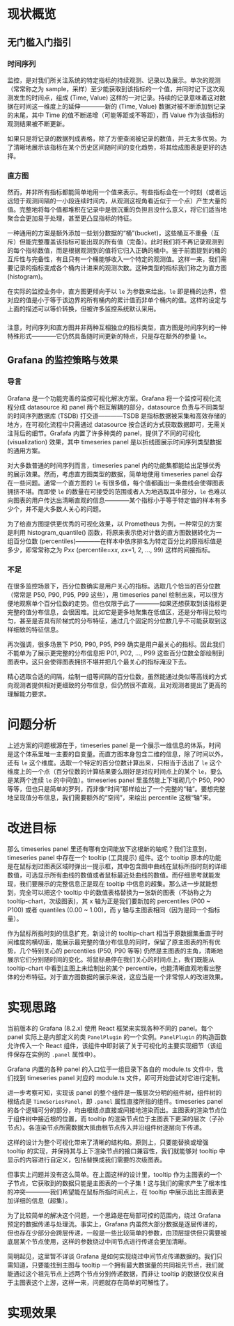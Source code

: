 # 现状概览

## 无门槛入门指引

### 时间序列

监控，是对我们所关注系统的特定指标的持续观测、记录以及展示。单次的观测（常常称之为 sample，采样）至少能获取到该指标的一个值，并同时记下这次观测发生的时间点，组成 (Time, Value) 这样的一对记录。持续的记录意味着这对数据在时间这一维度上的延伸————新的 (Time, Value) 数据对被不断添加到记录的末尾，其中 Time 的值不断递增（可能等距或不等距），而 Value 作为该指标的观测结果被不断更新。

<!-- 动图，(Time, Value) 的产生与添加 -->

如果只是将记录的数据列成表格，除了方便查阅被记录的数值，并无太多优势。为了清晰地展示该指标在某个历史区间随时间的变化趋势，将其绘成图表是更好的选择。

<!-- 静图，一张 timeseries chart -->

### 直方图

然而，并非所有指标都能简单地用一个值来表示。有些指标会在一个时刻（或者远远短于观测间隔的一小段连续时间内，从观测这视角看近似于一个点）产生大量的值<!-- 静图，时间轴，一个点上面蹦出一堆点 -->。完整地将每个值都堆积在记录中是很沉重的负担且没什么意义，将它们适当地聚合会更加易于处理，甚至更凸显指标的特征。

一种通用的方案是额外添加一些划分数据的“桶”(bucket)，这些桶互不重叠（互斥）但能完整覆盖该指标可能出现的所有值（完备）。此时我们将不再记录观测到的每个指标数值，而是根据观测到的值将它归入正确的桶中。鉴于前面提到的桶的互斥性与完备性，有且只有一个桶能够收入一个特定的观测值。这样一来，我们需要记录的指标变成各个桶内计进来的观测次数。这种类型的指标我们称之为直方图 (histogram)。

在实际的监控业务中，直方图更倾向于以 `le` 为参数来给出。`le` 即是桶的边界，但对应的值是小于等于该边界的所有桶内的累计值而非单个桶内的值。这样的设定与上面的描述可以等价转换，但被许多监控系统默认采用。

### <!-- 小总结 -->

注意，时间序列和直方图并非两种互相独立的指标类型，直方图是时间序列的一种特殊形式————它仍然具备随时间更新的特点，只是存在额外的参量 `le`。

## Grafana 的监控策略与效果

### 导言

Grafana 是一个功能完善的监控可视化解决方案。Grafana 将一个监控可视化流程分成 datasource 和 panel 两个相互解耦的部分，datasource 负责与不同类型的时间序列数据库 (TSDB) 打交道————TSDB 是指标数据被采集和高效存储的地方，在可视化流程中只需通过 datasource 按合适的方式获取数据即可，无需关注背后的细节。Grafafa 内置了许多种类的 panel，提供了不同的可视化 (visualization) 效果，其中 timeseries panel 是以折线图展示时间序列类型数据的通用方案。

<!-- 静图，timeseries chart 示例 -->

对大多数普通的时间序列而言，timeseries panel 内的功能集都能给出足够优秀的展示效果。然而，考虑直方图类型的数据，简单地使用 timeseries panel 会存在一些问题。通常一个直方图的 `le` 有很多值，每个值都画出一条曲线会使得图表拥挤不堪。而即使 `le` 的数量在可接受的范围或者人为地选取其中部分，`le` 也难以向图表的用户传达出清晰直观的信息————某个指标小于等于特定值的样本有多少个，并不是大多数人关心的问题。

<!-- 然而，考虑监控一项由持续增加的样本统计得出、从而随时间不断变化的性能指标。为了观测这样的指标，采集并存储它的时间序列数据库 (TSDB，典型如Prometheus）通常会暴露出一组按不同的 `le` 值划分好的 `bucket`s，每个 `bucket` 表示自观测开始所有小于等于该 `le` 值的累计样本数。这样的指标数据也常常被称作直方图 (histogram)。 -->

为了给直方图提供更优秀的可视化效果，以 Prometheus 为例，一种常见的方案是利用 histogram\_quantile() 函数，将原来表示绝对计数的直方图数据转化为一组百分位数 (percentiles)————在样本中依序排名为特定百分比的原指标值是多少，即常常称之为 P*xx* (percentile=*xx*, *xx*=1, 2, ..., 99) 这样的间接指标。

### 不足

在很多监控场景下，百分位数确实是用户关心的指标。选取几个恰当的百分位数（常常是 P50, P90, P95, P99 这些），用 timeseries panel 绘制出来，可以很方便地观察单个百分位数的走势。但也仅限于此了————如果还想获取到该指标更完整的值分布信息，会很困难。比如它是更多地聚集在低值区，还是分布得比较均匀，甚至是否具有阶梯式的分布特征，通过几个固定的分位数几乎不可能获取到这样细致的特征信息。

再次强调，很多场景下 P50, P90, P95, P99 确实是用户最关心的指标。因此我们不能单为了展示更完整的分布信息把 P01, P02, ..., P99 这些百分位数全部绘制到图表中。这只会使得图表拥挤不堪并把几个最关心的指标淹没下去。
<!-- 对观测特定的百分位数而言，这样的可视化效果能够令人满意。然而，具体哪些百分位应当被选取绘制到图表中，成了一道困难的选择题————并未所有指标我们都只在乎几个固定的百分位数。不同类型指标的值分布可能大相径庭，有些指标下大量样本聚集在低值区，有些则可能比较均匀的分布，还有些甚至呈现出阶梯式的分布特征。这些不同的特征难以通过几个固定的分位数展现出来。当然，另一方面我们也不可能将P1、P2、...、P99这些百分位数全部绘制到图表中，这只会使得图表拥挤不堪。 -->
精心选取合适的间隔，绘制一组等间隔的百分位数，虽然能通过类似等高线的方式向观测者提供相对更细致的分布信息，但仍然很不直观，且对观测者提出了更高的理解能力要求。

# 问题分析

上述方案的问题根源在于，timeseries panel 是一个展示一维信息的体系，时间是这个体系里唯一主要的自变量。而直方图本身包含二维的信息，除了时间以外，还有 `le` 这个维度。选取一个特定的百分位数计算出来，只相当于选出了 `le` 这个维度上的一个点（百分位数的计算结果要么刚好是对应时间点上的某个 `le`，要么是某两个连续 `le` 的中间值）。timeseries panel 里虽然能上下堆砌几个 P50, P90 等等，但也只是简单的罗列，而非像“时间”那样给出了一个完整的“轴”。要想完整地呈现值分布信息，我们需要额外的“空间”，来绘出 percentile 这根“轴”来。

<!-- 
在选取几个关心的百分位值时，上述方案的问题根源在于，为了保留指标数据在时间这一维度的信息量，丢失了值分布这一维度的很多信息。计算更多的百分位数能够保留更多的值分布信息，但过量的百分位数不利于在时间序列这种图标上同时进行展示。而如果选取不同的图表类型，比如 Grafana 的 histogram，则能相对完整的保留值分布信息，但这样的图表走向了另一极端————通常只能展现最新或特定时刻的状态，不方便观察在一定时间范围内的变化。

为了能充分地结合 timeseries 和 histagram 两种可视化方案的优势， -->

# 改进目标

那么 timeseries panel 里还有哪有空间能放下这根新的轴呢？我们注意到，timeseries panel 中存在一个 tooltip (工具提示) 组件。这个 tooltip 原本的功能是在鼠标划过图表区域时弹出一提示框，其中包含图中曲线在鼠标所指时刻的详细数值，可选显示所有曲线的数值或者鼠标最近处曲线的数值。而仔细思考就能发现，我们要展示的完整信息正是现在 tooltip 中信息的超集。那么进一步就能想到，完全可以把这个 tooltip 中的数值表格替换为一张新的图表（不妨称之为 tooltip-chart，次级图表)，其 x 轴为正是我们要新加的 percentiles (P00 ~ P100) 或者 quantiles (0.00 ~ 1.00)，而 y 轴与主图表相同（因为是同一个指标量）。

作为鼠标所指时刻的信息扩充，新设计的 tooltip-chart 相当于原数据集垂直于时间维度的横切面，能展示最完整的值分布信息的同时，保留了原主图表的所有优势，几个特别关心的 percentiles (P50, P90 等等) 仍然是主图表的主角，清晰地展示它们分别随时间的变化。将鼠标悬停在我们关心的时间点上，我们既能从 tooltip-chart 中看到主图上未绘制出的某个 percentile，也能清晰直观地看出整体的分布特征。对于直方图数据的展示来说，这应当是一个非常惊人的改进效果。

# 实现思路

当前版本的 Grafana (8.2.x) 使用 React 框架来实现各种不同的 panel。每个 panel 实际上是内部定义的类 `PanelPlugin` 的一个实例。`PanelPlugin` 的构造函数允许传入一个 React 组件，该组件中即封装了关于可视化的主要实现细节（该组件保存在实例的 `.panel` 属性中）。

Grafana 内置的各种 panel 的入口位于一组目录下各自的 module.ts 文件中，我们找到 timeseries panel 对应的 module.ts 文件，即可开始尝试对它进行定制。
<!-- 这个可视化类型的具体实现————一个扩展了 PanelPlugin 的对象。该对象的 panel 属性是一个 ReactJS 组件。
Grafana 特定目录中的 module.ts 暴露出了一个扩展了 PanelPlugin 的对象，该对象即是特定可视化的具体实现。  
阅读 Grafana 的源代码可知，目前版本 (8.2.x) 中的诸可视化实际上是一个内部定义的类 PanelPlugin 的诸多实例，该实例的 panel 属性中封装了具体的实现细节。 -->
进一步考察可知，实现该 panel 的整个组件是一簇层次分明的组件树，组件树的根结点是 `TimeSeriesPanel`，即 `.panel` 属性直接所指的组件。timeseries panel 的各个逻辑可分的部分，均由根结点直接或间接地渲染而出。主图表的渲染节点位于组件树中接近根的位置，而 tooltip 的渲染节点位于主图表下更深的层次（子孙节点）。各渲染节点所需数据大抵由根节点传入并沿组件树逐层向下传递。

这样的设计为整个可视化带来了清晰的结构和。原则上，只要能替换或增强 tooltip 的实现，并保持其与上下渲染节点的接口兼容性，我们就能够对 tooltip 中显示的内容进行自定义，包括替换成我们需要的次级图表。

但事实上问题并没有这么简单。在上面这样的设计里，tooltip 作为主图表的一个子节点，它获取到的数据只能是主图表的一个子集！这与我们的需求产生了根本性的冲突————我们希望能在鼠标所指时间点上，在 tooltip 中展示出比主图表更加详细的信息（超集）。

为了比较简单的解决这个问题，一个思路是在局部可控的范围内，绕过 Grafana 预定的数据传递与处理流。事实上，Grafana 内虽然大部分数据是逐层传递的，但也存在少部分会跨层传递，一般是一些比较简单的参数，由顶层提供但只需要被底层某个节点使用，这样的参数绕过中间节点进行传递会更加清晰。

简明起见，这里暂不详谈 Grafana 是如何实现绕过中间节点传递数据的。我们只需知道，只要能找到主图与 tooltip 一个拥有最大数据量的共同祖先节点，我们就能通过这个祖先节点上述两个节点分别传递数据，而非让 tooltip 的数据仅仅来自于主图表这个上游，这样一来，问题就存在简单的可解性了。

# 实现效果